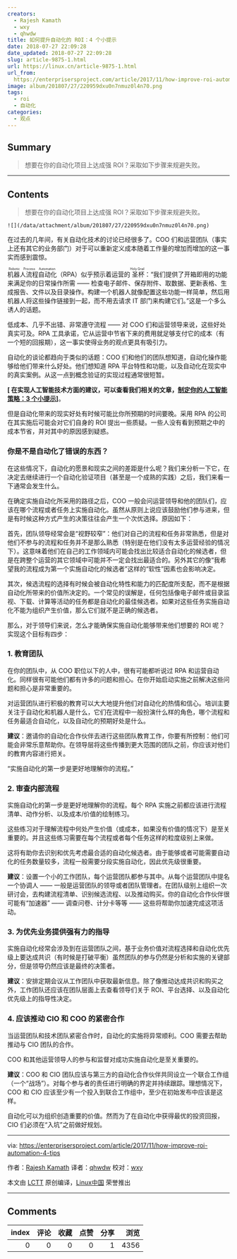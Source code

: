 ```yaml
---
creators:
  - Rajesh Kamath
  - wxy
  - qhwdw
title: 如何提升自动化的 ROI：4 个小提示
date: 2018-07-27 22:09:28
date_updated: 2018-07-27 22:09:28
slug: article-9875-1.html
url: https://linux.cn/article-9875-1.html
url_from: 
  https://enterprisersproject.com/article/2017/11/how-improve-roi-automation-4-tips
image: album/201807/27/220959dxu0n7nmuz0l4n70.png
tags:
  - roi
  - 自动化
categories:
  - 观点
---
```


## Summary

> 想要在你的自动化项目上达成强 ROI？采取如下步骤来规避失败。

***

<!-- more -->

## Contents

> 
> 想要在你的自动化项目上达成强 ROI？采取如下步骤来规避失败。
> 
> 
> 

`![](/data/attachment/album/201807/27/220959dxu0n7nmuz0l4n70.png)`

在过去的几年间，有关自动化技术的讨论已经很多了。COO 们和运营团队（事实上还有其它的业务部门）对于可以重新定义成本随着工作量的增加而增加的这一事实而感到震惊。

<ruby> 机器人流程自动化 <rt>  Robotic Process Automation </rt></ruby>（RPA）似乎预示着运营的<ruby> 圣杯 <rt>  Holy Grail </rt></ruby>：“我们提供了开箱即用的功能来满足你的日常操作所需 —— 检查电子邮件、保存附件、取数据、更新表格、生成报告、文件以及目录操作。构建一个机器人就像配置这些功能一样简单，然后用机器人将这些操作链接到一起，而不用去请求 IT 部门来构建它们。”这是一个多么诱人的话题。

低成本、几乎不出错、非常遵守流程 —— 对 COO 们和运营领导来说，这些好处真实可及。RPA 工具承诺，它从运营中节省下来的费用就足够支付它的成本（有一个短的回报期），这一事实使得业务的观点更具有吸引力。

自动化的谈论都趋向于类似的话题：COO 们和他们的团队想知道，自动化操作能够给他们带来什么好处。他们想知道 RPA 平台特性和功能，以及自动化在现实中的真实案例。从这一点到概念验证的实现过程通常很短暂。

**[ 在实现人工智能技术方面的建议，可以查看我们相关的文章，[制定你的人工智能策略：3 个小提示](https://enterprisersproject.com/article/2017/11/crafting-your-ai-strategy-3-tips?sc_cid=70160000000h0aXAAQ)]**。

但是自动化带来的现实好处有时候可能比你所预期的时间要晚。采用 RPA 的公司在其实施后可能会对它们自身的 ROI 提出一些质疑。一些人没有看到预期之中的成本节省，并对其中的原因感到疑惑。

### 你是不是自动化了错误的东西？

在这些情况下，自动化的愿景和现实之间的差距是什么呢？我们来分析一下它，在决定去继续进行一个自动化验证项目（甚至是一个成熟的实践）之后，我们来看一下通常会发生什么。

在确定实施自动化所采用的路径之后，COO 一般会问运营领导和他的团队们，应该在哪个流程或者任务上实施自动化。虽然从原则上说应该鼓励他们参与进来，但是有时候这种方式产生的决策往往会产生一个次优选择。原因如下：

首先，团队领导经常会是“视野较窄”：他们对自己的流程和任务非常熟悉，但是对他们不参与的流程和任务并不是那么熟悉（特别是在他们没有太多运营经验的情况下）。这意味着他们在自己的工作领域内可能会找出比较适合自动化的候选者，但是在跨整个运营的其它领域中可能并不一定会找出最适合的。另外其它的像“我希望我的流程成为第一个实施自动化的候选者”这样的“软性”因素也会影响决定。

其次，候选流程的选择有时候会被自动化特性和能力的匹配度所支配，而不是根据自动化所带来的价值所决定的。一个常见的误解是，任何包括像电子邮件或目录监视、下载、计算等活动的任务都是自动化的最佳候选者。如果对这些任务实施自动化不能为组织产生价值，那么它们就不是正确的候选者。

那么，对于领导们来说，怎么才能确保实施自动化能够带来他们想要的 ROI 呢？实现这个目标有四步：

### 1. 教育团队

在你的团队中，从 COO 职位以下的人中，很有可能都听说过 RPA 和运营自动化。同样很有可能他们都有许多的问题和担心。在你开始启动实施之前解决这些问题和担心是非常重要的。

对运营团队进行积极的教育可以大大地提升他们对自动化的热情和信心。培训主要关注于自动化和机器人是什么，它们在流程中一般扮演什么样的角色，哪个流程和任务最适合自动化，以及自动化的预期好处是什么。

**建议**：邀请你的自动化合作伙伴去进行这些团队教育工作，你要有所控制：他们可能会非常乐意帮助你。在领导层将这些传播到更大范围的团队之前，你应该对他们的教育内容进行把关。

“实施自动化的第一步是更好地理解你的流程。”

### 2. 审查内部流程

实施自动化的第一步是更好地理解你的流程。每个 RPA 实施之前都应该进行流程清单、动作分析、以及成本/价值的绘制练习。

这些练习对于理解流程中何处产生价值（或成本，如果没有价值的情况下）是至关重要的。并且这些练习需要在每个流程或者每个任务这样的粒度级别上来做。

这将有助你去识别和优先考虑最合适的自动化候选者。由于能够或者可能需要自动化的任务数量较多，流程一般需要分段实施自动化，因此优先级很重要。

**建议**：设置一个小的工作团队，每个运营团队都参与其中。从每个运营团队中提名一个协调人 —— 一般是运营团队的领导或者团队管理者。在团队级别上组织一次研讨会，去构建流程清单、识别候选流程、以及推动购买。你的自动化合作伙伴很可能有“加速器” —— 调查问卷、计分卡等等 —— 这些将帮助你加速完成这项活动。

### 3. 为优先业务提供强有力的指导

实施自动化经常会涉及到在运营团队之间，基于业务价值对流程选择和自动化优先级上要达成共识（有时候是打破平衡）虽然团队的参与仍然是分析和实施的关键部分，但是领导仍然应该是最终的决策者。

**建议**：安排定期会议从工作团队中获取最新信息。除了像推动达成共识和购买之外，工作团队还应该在团队层面上去查看领导们关于 ROI、平台选择、以及自动化优先级上的指导性决定。

### 4. 应该推动 CIO 和 COO 的紧密合作

当运营团队和技术团队紧密合作时，自动化的实施将异常顺利。COO 需要去帮助推动与 CIO 团队的合作。

COO 和其他运营领导人的参与和监督对成功实施自动化是至关重要的。

**建议**：COO 和 CIO 团队应该与第三方的自动化合作伙伴共同设立一个联合工作组（一个“战场”）。对每个参与者的责任进行明确的界定并持续跟踪。理想情况下，COO 和 CIO 应该至少有一个投入到联合工作组中，至少在初始发布中应该是这样。

自动化可以为组织创造重要的价值。然而为了在自动化中获得最优的投资回报，CIO 们必须在“入坑”之前做好规划。

---

via: <https://enterprisersproject.com/article/2017/11/how-improve-roi-automation-4-tips>

作者：[Rajesh Kamath](https://enterprisersproject.com/user/rajesh-kamath) 译者：[qhwdw](https://github.com/qhwdw) 校对：[wxy](https://github.com/wxy)

本文由 [LCTT](https://github.com/LCTT/TranslateProject) 原创编译，[Linux中国](https://linux.cn/) 荣誉推出

***

## Comments


|   index |   评论 |   收藏 |   点赞 |   分享 |   浏览 |
|--------:|-------:|-------:|-------:|-------:|-------:|
|       0 |      0 |      0 |      0 |      1 |   4356 |
